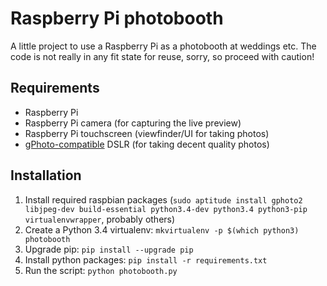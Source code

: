 # Raspberry Pi photobooth

A little project to use a Raspberry Pi as a photobooth at weddings etc. The code is not really in any fit state for reuse, sorry, so proceed with caution!

## Requirements

 - Raspberry Pi
 - Raspberry Pi camera (for capturing the live preview)
 - Raspberry Pi touchscreen (viewfinder/UI for taking photos)
 - [gPhoto-compatible](http://gphoto.org/doc/remote/) DSLR (for taking decent quality photos)

## Installation

 1. Install required raspbian packages (`sudo aptitude install gphoto2 libjpeg-dev build-essential python3.4-dev python3.4 python3-pip virtualenvwrapper`, probably others)
 1. Create a Python 3.4 virtualenv: `mkvirtualenv -p $(which python3) photobooth`
 1. Upgrade pip: `pip install --upgrade pip`
 1. Install python packages: `pip install -r requirements.txt`
 1. Run the script: `python photobooth.py`

